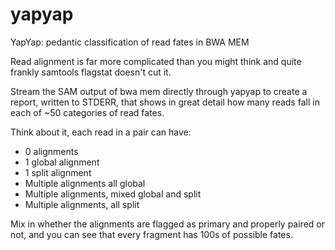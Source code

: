 # yapyap
YapYap: pedantic classification of read fates in BWA MEM

Read alignment is far more complicated than you might think and quite frankly samtools flagstat doesn't cut it.

Stream the SAM output of bwa mem directly through yapyap to create a report, written to STDERR, that shows in great detail how many reads fall in each of ~50 categories of read fates.

Think about it, each read in a pair can have:

* 0 alignments
* 1 global alignment
* 1 split alignment
* Multiple alignments all global
* Multiple alignments, mixed global and split 
* Multiple alignments, all split

Mix in whether the alignments are flagged as primary and properly paired or not, and you can see that every fragment has 100s of possible fates.

